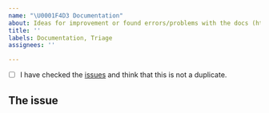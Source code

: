 ```yaml
---
name: "\U0001F4D3 Documentation"
about: Ideas for improvement or found errors/problems with the docs (https://formelsammlung.rtfd.io/)? Submit them here!
title: ''
labels: Documentation, Triage
assignees: ''

---
```


<!--
    Thank you for discovering and submitting an issue with the docs.

    Before submitting the issue please check the checklist below and
    make sure that all boxes are ticked after you have fulfilled their tasks.
-->

<!-- For checking the box add an `x` between the brackets like so: [x] -->
- [ ] I have checked the [issues](https://github.com/Cielquan/formelsammlung/issues) and think that this is not a duplicate.


## The issue
<!-- Now please explain your issue, please be descriptive. -->
